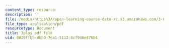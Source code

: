 ```yaml
---
content_type: resource
description: ''
file: /media/https%3A/open-learning-course-data-rc.s3.amazonaws.com/3-091sc-introduction-to-solid-state-chemistry-fall-2010/0029ffbbdbb076a151128cf9d6e476b4_U_dpm7SCIpg.pdf
file_type: application/pdf
resourcetype: Document
title: 3play pdf file
uid: 0029ffbb-dbb0-76a1-5112-8cf9d6e476b4
---
```

